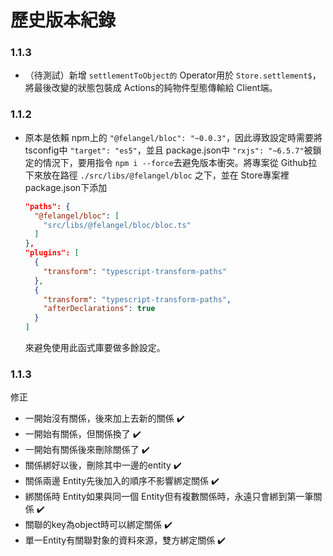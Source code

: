 # 歷史版本紀錄

### 1.1.3

* （待測試）新增 `settlementToObject的` Operator用於 `Store.settlement$`，將最後改變的狀態包裝成 Actions的純物件型態傳輸給 Client端。

### 1.1.2

* 原本是依賴 npm上的 `"@felangel/bloc": "~0.0.3"`，因此導致設定時需要將 tsconfig中 `"target": "es5"`，並且 package.json中 `"rxjs": "~6.5.7"`被鎖定的情況下，要用指令 `npm i --force`去避免版本衝突。將專案從 Github拉下來放在路徑 `./src/libs/@felangel/bloc` 之下，並在 Store專案裡 package.json下添加

    ```json
    "paths": {
      "@felangel/bloc": [
        "src/libs/@felangel/bloc/bloc.ts"
      ]
    },
    "plugins": [
      {
        "transform": "typescript-transform-paths"
      },
      {
        "transform": "typescript-transform-paths",
        "afterDeclarations": true
      }
    ]
    ```

    來避免使用此函式庫要做多餘設定。

### 1.1.3

修正 
* 一開始沒有關係，後來加上去新的關係 ✔️
* 一開始有關係，但關係換了 ✔️
* 一開始有關係後來刪除關係了 ✔️
* 關係綁好以後，刪除其中一邊的entity ✔️
* 關係兩邊 Entity先後加入的順序不影響綁定關係 ✔️
* 綁關係時 Entity如果與同一個 Entity但有複數關係時，永遠只會綁到第一筆關係 ✔️
* 關聯的key為object時可以綁定關係 ✔️
* 單一Entity有關聯對象的資料來源，雙方綁定關係 ✔️